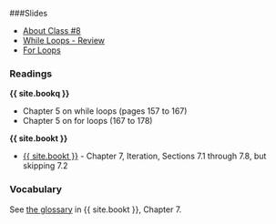 <a name="class8"></a>

###Slides
* [About Class #8](classes/08/slides/meta.html)
* [While Loops - Review](classes/08/slides/while-revisited.html)
* [For Loops](classes/08/slides/for.html)

### Readings 
__{{ site.bookq }}__

* Chapter 5 on while loops (pages 157 to 167)
* Chapter 5 on for loops (167 to 178)

__{{ site.bookt }}__

* [{{ site.bookt }}](http://openbookproject.net/thinkcs/python/english3e/iteration.html) - Chapter 7, Iteration, Sections 7.1 through 7.8, but skipping 7.2 

### Vocabulary
See [the glossary](http://openbookproject.net/thinkcs/python/english3e/iteration.html#glossary) in {{ site.bookt }}, Chapter 7.

<a name="homework4"></a>

